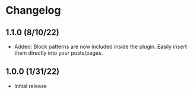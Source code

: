# Changelog

## 1.1.0 (8/10/22)
* Added: Block patterns are now included inside the plugin. Easily insert them directly into your posts/pages.

## 1.0.0 (1/31/22)
* Initial release
